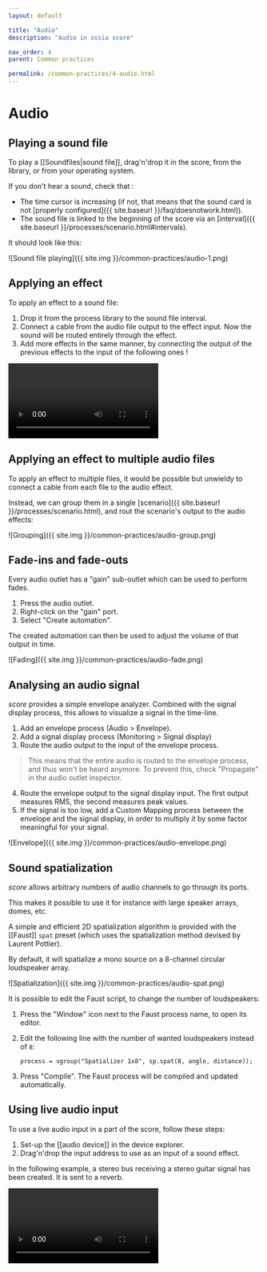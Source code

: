 ```yaml
---
layout: default

title: "Audio"
description: "Audio in ossia score"

nav_order: 4
parent: Common practices

permalink: /common-practices/4-audio.html
---
```


# Audio

## Playing a sound file

To play a [[Soundfiles|sound file]], drag'n'drop it in the score, from the library, or from your operating system.

If you don't hear a sound, check that :

* The time cursor is increasing (if not, that means that the sound card is not [properly configured]({{ site.baseurl }}/faq/doesnotwork.html)).
* The sound file is linked to the beginning of the score via an [interval]({{ site.baseurl }}/processes/scenario.html#intervals).

It should look like this:

![Sound file playing]({{ site.img }}/common-practices/audio-1.png)

## Applying an effect

To apply an effect to a sound file:

1. Drop it from the process library to the sound file interval.
2. Connect a cable from the audio file output to the effect input.
   Now the sound will be routed entirely through the effect.
3. Add more effects in the same manner, by connecting the output of the previous effects to the input of the following ones !

<video controls>
    <source src="{{ site.img }}/common-practices/audio-2.mp4" type="video/mp4">
</video>

## Applying an effect to multiple audio files

To apply an effect to multiple files, it would be possible but unwieldy to connect a cable from each file to
the audio effect.

Instead, we can group them in a single [scenario]({{ site.baseurl }}/processes/scenario.html), and rout the scenario's output
to the audio effects:

![Grouping]({{ site.img }}/common-practices/audio-group.png)

## Fade-ins and fade-outs

Every audio outlet has a "gain" sub-outlet which can be used to perform fades.

1. Press the audio outlet.
2. Right-click on the "gain" port.
3. Select "Create automation".

The created automation can then be used to adjust the volume of that output in time.

![Fading]({{ site.img }}/common-practices/audio-fade.png)

## Analysing an audio signal

*score* provides a simple envelope analyzer. Combined with the signal display process, this allows
to visualize a signal in the time-line.

1. Add an envelope process (Audio > Envelope).
2. Add a signal display process (Monitoring > Signal display)
3. Route the audio output to the input of the envelope process.
> This means that the entire audio is routed to the envelope process, and thus won't be heard anymore. To prevent this,
> check "Propagate" in the audio outlet inspector.
4. Route the envelope output to the signal display input. The first output measures RMS, the second measures peak values.
5. If the signal is too low, add a Custom Mapping process between the envelope and the signal display,
   in order to multiply it by some factor meaningful for your signal.

![Envelope]({{ site.img }}/common-practices/audio-envelope.png)

## Sound spatialization

*score* allows arbitrary numbers of audio channels to go through its ports.

This makes it possible to use it for instance with large speaker arrays, domes, etc.

A simple and efficient 2D spatialization algorithm is provided with the [[Faust]] `spat` preset (which uses the spatialization method devised by Laurent Pottier).

By default, it will spatialize a mono source on a 8-channel circular loudspeaker array.

![Spatialization]({{ site.img }}/common-practices/audio-spat.png)

It is possible to edit the Faust script, to change the number of loudspeakers:

1. Press the "Window" icon next to the Faust process name, to open its editor.
2. Edit the following line with the number of wanted loudspeakers instead of `8`:

    ```faust
    process = vgroup("Spatializer 1x8", sp.spat(8, angle, distance));
    ```

3. Press "Compile". The Faust process will be compiled and updated automatically.

## Using live audio input

To use a live audio input in a part of the score, follow these steps:

1. Set-up the [[audio device]] in the device explorer.
2. Drag'n'drop the input address to use as an input of a sound effect.

In the following example, a stereo bus receiving a stereo guitar signal has been created.
It is sent to a reverb.

<video controls>
    <source src="{{ site.img }}/common-practices/audio-input.mp4" type="video/mp4">
</video>
